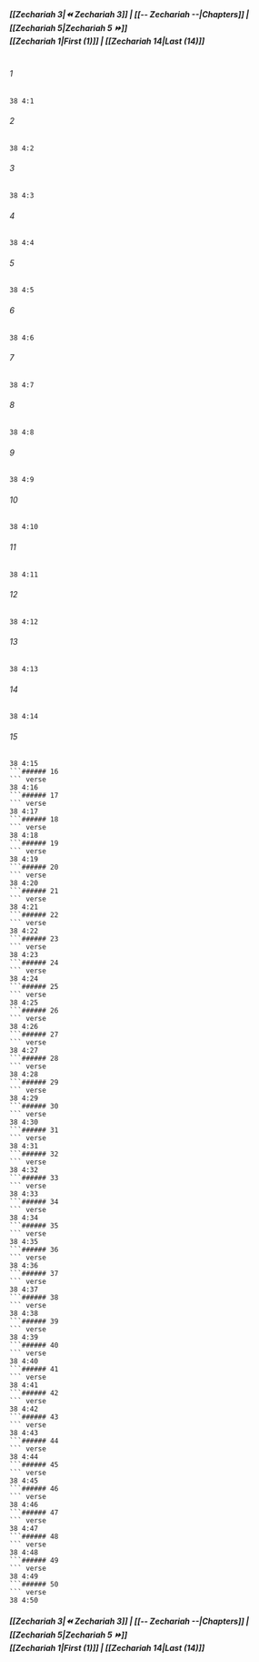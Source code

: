 
##### **[[Zechariah 3|⏪ Zechariah 3]] | [[-- Zechariah --|Chapters]] | [[Zechariah 5|Zechariah 5 ⏩]]**<br>**[[Zechariah 1|First (1)]] | [[Zechariah 14|Last (14)]]**<br><br>

###### 1
``` verse
38 4:1
```
###### 2
``` verse
38 4:2
```
###### 3
``` verse
38 4:3
```
###### 4
``` verse
38 4:4
```
###### 5
``` verse
38 4:5
```
###### 6
``` verse
38 4:6
```
###### 7
``` verse
38 4:7
```
###### 8
``` verse
38 4:8
```
###### 9
``` verse
38 4:9
```
###### 10
``` verse
38 4:10
```
###### 11
``` verse
38 4:11
```
###### 12
``` verse
38 4:12
```
###### 13
``` verse
38 4:13
```
###### 14
``` verse
38 4:14
```
###### 15
``` verse
38 4:15
```###### 16
``` verse
38 4:16
```###### 17
``` verse
38 4:17
```###### 18
``` verse
38 4:18
```###### 19
``` verse
38 4:19
```###### 20
``` verse
38 4:20
```###### 21
``` verse
38 4:21
```###### 22
``` verse
38 4:22
```###### 23
``` verse
38 4:23
```###### 24
``` verse
38 4:24
```###### 25
``` verse
38 4:25
```###### 26
``` verse
38 4:26
```###### 27
``` verse
38 4:27
```###### 28
``` verse
38 4:28
```###### 29
``` verse
38 4:29
```###### 30
``` verse
38 4:30
```###### 31
``` verse
38 4:31
```###### 32
``` verse
38 4:32
```###### 33
``` verse
38 4:33
```###### 34
``` verse
38 4:34
```###### 35
``` verse
38 4:35
```###### 36
``` verse
38 4:36
```###### 37
``` verse
38 4:37
```###### 38
``` verse
38 4:38
```###### 39
``` verse
38 4:39
```###### 40
``` verse
38 4:40
```###### 41
``` verse
38 4:41
```###### 42
``` verse
38 4:42
```###### 43
``` verse
38 4:43
```###### 44
``` verse
38 4:44
```###### 45
``` verse
38 4:45
```###### 46
``` verse
38 4:46
```###### 47
``` verse
38 4:47
```###### 48
``` verse
38 4:48
```###### 49
``` verse
38 4:49
```###### 50
``` verse
38 4:50
```

##### **[[Zechariah 3|⏪ Zechariah 3]] | [[-- Zechariah --|Chapters]] | [[Zechariah 5|Zechariah 5 ⏩]]**<br>**[[Zechariah 1|First (1)]] | [[Zechariah 14|Last (14)]]**
